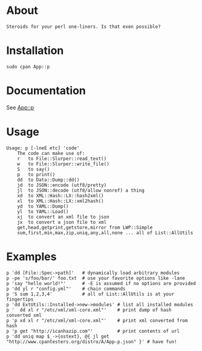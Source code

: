 # About

    Steroids for your perl one-liners. Is that even possible?

# Installation

    sudo cpan App::p

# Documentation

See [App::p](https://metacpan.org/module/App::p)

# Usage

    Usage: p [-lneE etc] 'code'
        The code can make use of:
        r   to File::Slurper::read_text()
        w   to File::Slurper::write_file()
        S   to say()
        p   to print()
        dd  to Data::Dump::dd()
        jd  to JSON::encode (utf8/pretty)
        jl  to JSON::decode (utf8/allow nonref) a thing
        xd  to XML::Hash::LX::hash2xml()
        xl  to XML::Hash::LX::xml2hash()
        yd  to YAML::Dump()
        yl  to YAML::Load()
        xj  to convert an xml file to json
        jx  to convert a json file to xml
        get,head,getprint,getstore,mirror from LWP::Simple
        sum,first,min,max,zip,uniq,any,all,none ... all of List::AllUtils

# Examples

    p 'dd [File::Spec->path]'   # dynamically load arbitrary modules
    p -pe 's/foo/bar/' foo.txt  # use your favorite options like -lane
    p 'say "hello world!"'      # -E is assumed if no options are provided
    p 'dd yl r "config.yml"'    # chain commands
    p 'S sum 1,2,3,4'           # all of List::AllUtils is at your fingertips
    p 'dd ExtUtils::Installed->new->modules' # list all installed modules
    p '  dd xl r "/etc/xml/xml-core.xml"'    # print dump of hash converted xml
    p 'p xd xl r "/etc/xml/xml-core.xml"'    # print xml converted from hash
    p 'p get "http://icanhazip.com"'         # print contents of url
    p 'dd uniq map $_->{ostext}, @{ jl get "http://www.cpantesters.org/distro/A/App-p.json" }' # have fun!
